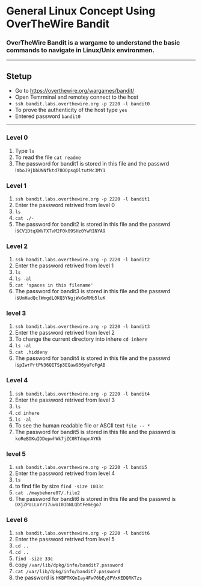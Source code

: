 # **General Linux Concept Using OverTheWire Bandit**

### OverTheWire Bandit is a wargame to understand the basic commands to navigate in Linux/Unix environmen.

-------

## Stetup

* Go to https://overthewire.org/wargames/bandit/
* Open Temrminal and remotey connect to the host
* ``` ssh bandit.labs.overthewire.org -p 2220 -l bandit0 ```
* To prove the authenticity of the host type ```yes```
* Entered password ```bandit0```

-----------
### Level 0
1. Type ```ls``` 
2. To read the file ```cat readme```
3. The password for bandit1 is stored in this file and the passwrd is```boJ9jbbUNNfktd78OOpsqOltutMc3MY1```


### Level 1
1. ``` ssh bandit.labs.overthewire.org -p 2220 -l bandit1 ```
2. Enter the password retrived from level 0 
3. ```ls```
4. ```cat ./-```
5. The password for bandit2 is stored in this file and the passwrd is```CV1DtqXWVFXTvM2F0k09SHz0YwRINYA9```


### Level 2 
1. ``` ssh bandit.labs.overthewire.org -p 2220 -l bandit2 ```
2. Enter the password retrived from level 1
3. ```ls```
4. ```ls -al```
5. ```cat 'spaces in this filename' ```
6. The password for bandit3 is stored in this file and the passwrd is```UmHadQclWmgdLOKQ3YNgjWxGoRMb5luK```


### level 3
1.  ``` ssh bandit.labs.overthewire.org -p 2220 -l bandit3 ```
2. Enter the password retrived from level 2
3. To change the current directory into inhere ```cd inhere```
4. ```ls -al```
5. ```cat .hiddeny```
6. The password for bandit4 is stored in this file and the passwrd is```pIwrPrtPN36QITSp3EQaw936yaFoFgAB```


### Level 4 
1.  ``` ssh bandit.labs.overthewire.org -p 2220 -l bandit4 ```
2. Enter the password retrived from level 3
3. ```ls```
4. ```cd inhere```
5. ```ls -al```
6. To see the human readable file or ASCII text ```file -- *```
7. The password for bandit5 is stored in this file and the passwrd is ```koReBOKuIDDepwhWk7jZC0RTdopnAYKh```


### level 5
1. ``` ssh bandit.labs.overthewire.org -p 2220 -l bandi5 ```
2.  Enter the password retrived from level 4
3. ```ls```
4. to find file by size ```find -size 1033c```
5. ```cat ./maybehere07/.file2```
6.  The password for bandit6 is stored in this file and the passwrd is ``` DXjZPULLxYr17uwoI01bNLQbtFemEgo7```


### Level 6
1. ``` ssh bandit.labs.overthewire.org -p 2220 -l bandit6 ```
2. Enter the password retrived from level 5
3. ```cd ..```
4. ```cd ..```
5. ```find -size 33c```
6. copy ```/var/lib/dpkg/info/bandit7.password```
7. ```cat /var/lib/dpkg/info/bandit7.password```
8. the password is ```HKBPTKQnIay4Fw76bEy8PVxKEDQRKTzs```







